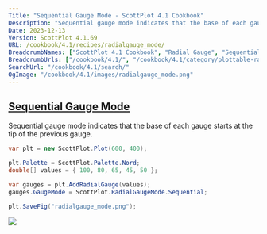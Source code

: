 ```yaml
---
Title: "Sequential Gauge Mode - ScottPlot 4.1 Cookbook"
Description: "Sequential gauge mode indicates that the base of each gauge starts at the tip of the previous gauge."
Date: 2023-12-13
Version: ScottPlot 4.1.69
URL: /cookbook/4.1/recipes/radialgauge_mode/
BreadcrumbNames: ["ScottPlot 4.1 Cookbook", "Radial Gauge", "Sequential Gauge Mode"]
BreadcrumbUrls: ["/cookbook/4.1/", "/cookbook/4.1/category/plottable-radialgauge", "/cookbook/4.1/recipes/radialgauge_mode/"]
SearchUrl: "/cookbook/4.1/search/"
OgImage: "/cookbook/4.1/images/radialgauge_mode.png"
---
```


<h2><a id='sequential-gauge-mode' href='/cookbook/4.1/recipes/radialgauge_mode/'>Sequential Gauge Mode</a></h2>

Sequential gauge mode indicates that the base of each gauge starts at the tip of the previous gauge.

```cs
var plt = new ScottPlot.Plot(600, 400);

plt.Palette = ScottPlot.Palette.Nord;
double[] values = { 100, 80, 65, 45, 50 };

var gauges = plt.AddRadialGauge(values);
gauges.GaugeMode = ScottPlot.RadialGaugeMode.Sequential;

plt.SaveFig("radialgauge_mode.png");
```

<img src='../../images/radialgauge_mode.png' class='d-block mx-auto my-5' />


